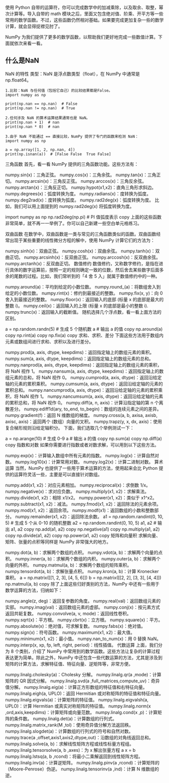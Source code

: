 使用 Python 自带的运算符，你可以完成数学中的加减乘除，以及取余、取整，幂次计算等。导入自带的 math 模块之后，里面又包含绝对值、阶乘、开平方等一些常用的数学函数。不过，这些函数仍然相对基础。如果要完成更加复杂一些的数学计算，就会显得捉襟见肘了。

NumPy 为我们提供了更多的数学函数，以帮助我们更好地完成一些数值计算。下面就依次来看一看。

## 什么是NaN
NaN 的特性
类型：NaN 是浮点数类型（float），在 NumPy 中通常是 np.float64。

```
1.比较：NaN 与任何值（包括它自己）的比较结果都是False。
import numpy as np

print(np.nan == np.nan)  # False
print(np.nan != np.nan)  # True

2.任何涉及 NaN 的算术运算结果通常也是 NaN。
print(np.nan + 1)  # nan
print(np.nan * 0)  # nan

3.由于 NaN 不能通过 == 直接比较，NumPy 提供了专门的函数来检测 NaN：
import numpy as np

a = np.array([1, 2, np.nan, 4])
print(np.isnan(a))  # [False False  True False]
```


三角函数
首先，看一看 NumPy 提供的三角函数功能。这些方法有：

numpy.sin(x)：三角正弦。
numpy.cos(x)：三角余弦。
numpy.tan(x)：三角正切。
numpy.arcsin(x)：三角反正弦。
numpy.arccos(x)：三角反余弦。
numpy.arctan(x)：三角反正切。
numpy.hypot(x1,x2)：直角三角形求斜边。
numpy.degrees(x)：弧度转换为度。
numpy.radians(x)：度转换为弧度。
numpy.deg2rad(x)：度转换为弧度。
numpy.rad2deg(x)：弧度转换为度。
比如，我们可以用上面提到的 numpy.rad2deg(x) 将弧度转换为度。

import numpy as np
np.rad2deg(np.pi)  # PI 值弧度表示
copy
上面的这些函数非常简单，就不再一一举例了。你可以自己新建一些空白单元格练习。

双曲函数
在数学中，双曲函数是一类与常见的三角函数类似的函数。双曲函数经常出现于某些重要的线性微分方程的解中，使用 NumPy 计算它们的方法为：

numpy.sinh(x)：双曲正弦。
numpy.cosh(x)：双曲余弦。
numpy.tanh(x)：双曲正切。
numpy.arcsinh(x)：反双曲正弦。
numpy.arccosh(x)：反双曲余弦。
numpy.arctanh(x)：反双曲正切。
数值修约
数值修约，又称数字修约，是指在进行具体的数字运算前，按照一定的规则确定一致的位数，然后舍去某些数字后面多余的尾数的过程。比如，我们常听到的「4 舍 5 入」就属于数值修约中的一种。

numpy.around(a)：平均到给定的小数位数。
numpy.round_(a)：将数组舍入到给定的小数位数。
numpy.rint(x)：修约到最接近的整数。
numpy.fix(x, y)：向 0 舍入到最接近的整数。
numpy.floor(x)：返回输入的底部 (标量 x 的底部是最大的整数 i)。
numpy.ceil(x)：返回输入的上限 (标量 x 的底部是最小的整数 i).
numpy.trunc(x)：返回输入的截断值。
随机选择几个浮点数，看一看上面方法的区别。

a = np.random.randn(5)  # 生成 5 个随机数
a  # 输出 a 的值
copy
np.around(a)
copy
np.rint(a)
copy
np.fix(a)
copy
求和、求积、差分
下面这些方法用于数组内元素或数组间进行求和、求积以及进行差分。

numpy.prod(a, axis, dtype, keepdims)：返回指定轴上的数组元素的乘积。
numpy.sum(a, axis, dtype, keepdims)：返回指定轴上的数组元素的总和。
numpy.nanprod(a, axis, dtype, keepdims)：返回指定轴上的数组元素的乘积，将 NaN 视作 1。
numpy.nansum(a, axis, dtype, keepdims)：返回指定轴上的数组元素的总和，将 NaN 视作 0。
numpy.cumprod(a, axis, dtype)：返回沿给定轴的元素的累积乘积。
numpy.cumsum(a, axis, dtype)：返回沿给定轴的元素的累积总和。
numpy.nancumprod(a, axis, dtype)：返回沿给定轴的元素的累积乘积，将 NaN 视作 1。
numpy.nancumsum(a, axis, dtype)：返回沿给定轴的元素的累积总和，将 NaN 视作 0。
numpy.diff(a, n, axis)：计算沿指定轴的第 n 个离散差分。
numpy.ediff1d(ary, to_end, to_begin)：数组的连续元素之间的差异。
numpy.gradient(f)：返回 N 维数组的梯度。
numpy.cross(a, b, axisa, axisb, axisc, axis)：返回两个 (数组）向量的叉积。
numpy.trapz(y, x, dx, axis)：使用复合梯形规则沿给定轴积分。
下面，我们选取几个举例测试一下：

a = np.arange(10)  # 生成 0-9
a  # 输出 a 的值
copy
np.sum(a)
copy
np.diff(a)
copy
指数和对数
如果你需要进行指数或者对数求解，可以用到以下这些方法。

numpy.exp(x)：计算输入数组中所有元素的指数。
numpy.log(x)：计算自然对数。
numpy.log10(x)：计算常用对数。
numpy.log2(x)：计算二进制对数。
算术运算
当然，NumPy 也提供了一些用于算术运算的方法，使用起来会比 Python 提供的运算符灵活一些，主要是可以直接针对数组。

numpy.add(x1, x2)：对应元素相加。
numpy.reciprocal(x)：求倒数 1/x。
numpy.negative(x)：求对应负数。
numpy.multiply(x1, x2)：求解乘法。
numpy.divide(x1, x2)：相除 x1/x2。
numpy.power(x1, x2)：类似于 x1^x2。
numpy.subtract(x1, x2)：减法。
numpy.fmod(x1, x2)：返回除法的元素余项。
numpy.mod(x1, x2)：返回余项。
numpy.modf(x1)：返回数组的小数和整数部分。
numpy.remainder(x1, x2)：返回除法余数。
a1 = np.random.randint(0, 10, 5)  # 生成 5 个从 0-10 的随机整数
a2 = np.random.randint(0, 10, 5)
a1, a2  # 输出 a1, a2
copy
np.add(a1, a2)
copy
np.negative(a1)
copy
np.multiply(a1, a2)
copy
np.divide(a1, a2)
copy
np.power(a1, a2)
copy
矩阵和向量积
求解向量、矩阵、张量的点积等同样是 NumPy 非常强大的地方。

numpy.dot(a, b)：求解两个数组的点积。
numpy.vdot(a, b)：求解两个向量的点积。
numpy.inner(a, b)：求解两个数组的内积。
numpy.outer(a, b)：求解两个向量的外积。
numpy.matmul(a, b)：求解两个数组的矩阵乘积。
numpy.tensordot(a, b)：求解张量点积。
numpy.kron(a, b)：计算 Kronecker 乘积。
a = np.matrix([[1, 2, 3], [4, 5, 6]])
b = np.matrix([[2, 2], [3, 3], [4, 4]])
np.matmul(a, b)
copy
除了上面这些归好类别的方法，NumPy 中还有一些用于数学运算的方法，归纳如下：

numpy.angle(z, deg)：返回复参数的角度。
numpy.real(val)：返回数组元素的实部。
numpy.imag(val)：返回数组元素的虚部。
numpy.conj(x)：按元素方式返回共轭复数。
numpy.convolve(a, v, mode)：返回线性卷积。
numpy.sqrt(x)：平方根。
numpy.cbrt(x)：立方根。
numpy.square(x)：平方。
numpy.absolute(x)：绝对值，可求解复数。
numpy.fabs(x)：绝对值。
numpy.sign(x)：符号函数。
numpy.maximum(x1, x2)：最大值。
numpy.minimum(x1, x2)：最小值。
numpy.nan_to_num(x)：用 0 替换 NaN。
numpy.interp(x, xp, fp, left, right, period)：线性插值。
代数运算
上面，我们分为 8 个类别，介绍了 NumPy 中常用到的数学函数。这些方法让复杂的计算过程表达更为简单。除此之外，NumPy 中还包含一些代数运算的方法，尤其是涉及到矩阵的计算方法，求解特征值、特征向量、逆矩阵等，非常方便。

numpy.linalg.cholesky(a)：Cholesky 分解。
numpy.linalg.qr(a ,mode)：计算矩阵的 QR 因式分解。
numpy.linalg.svd(a ,full_matrices,compute_uv)：奇异值分解。
numpy.linalg.eig(a)：计算正方形数组的特征值和右特征向量。
numpy.linalg.eigh(a, UPLO)：返回 Hermitian 或对称矩阵的特征值和特征向量。
numpy.linalg.eigvals(a)：计算矩阵的特征值。
numpy.linalg.eigvalsh(a, UPLO)：计算 Hermitian 或真实对称矩阵的特征值。
numpy.linalg.norm(x ,ord,axis,keepdims)：计算矩阵或向量范数。
numpy.linalg.cond(x ,p)：计算矩阵的条件数。
numpy.linalg.det(a)：计算数组的行列式。
numpy.linalg.matrix_rank(M ,tol)：使用奇异值分解方法返回秩。
numpy.linalg.slogdet(a)：计算数组的行列式的符号和自然对数。
numpy.trace(a ,offset,axis1,axis2,dtype,out)：沿数组的对角线返回总和。
numpy.linalg.solve(a, b)：求解线性矩阵方程或线性标量方程组。
numpy.linalg.tensorsolve(a, b ,axes)：为 x 解出张量方程 a x = b
numpy.linalg.lstsq(a, b ,rcond)：将最小二乘解返回到线性矩阵方程。
numpy.linalg.inv(a)：计算逆矩阵。
numpy.linalg.pinv(a ,rcond)：计算矩阵的（Moore-Penrose）伪逆。
numpy.linalg.tensorinv(a ,ind)：计算 N 维数组的逆。